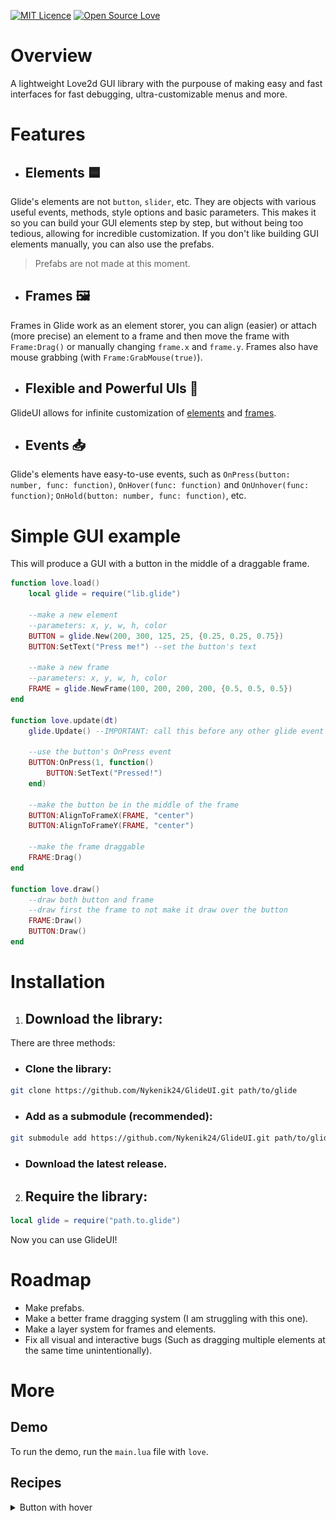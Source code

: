 [![MIT Licence](https://badges.frapsoft.com/os/mit/mit.svg?v=103)](https://opensource.org/licenses/mit-license.php) [![Open Source Love](https://badges.frapsoft.com/os/v2/open-source.svg?v=103)](https://github.com/ellerbrock/open-source-badges/) 

# Overview
A lightweight Love2d GUI library with the purpouse of making easy and fast interfaces for fast debugging, ultra-customizable menus and more.

# Features
- ## Elements 🟦
Glide's elements are not `button`, `slider`, etc. They are objects with various useful events, methods, style options and basic parameters. This makes it so you can build your GUI elements step by step, but without being too tedious, allowing for incredible customization. If you don't like building GUI elements manually, you can also use the prefabs.
> Prefabs are not made at this moment.

- ## Frames 🖼️
Frames in Glide work as an element storer, you can align (easier) or attach (more precise) an element to a frame and then move the frame with `Frame:Drag()` or manually changing `frame.x` and `frame.y`. Frames also have mouse grabbing (with `Frame:GrabMouse(true)`).

- ## Flexible and Powerful UIs 🔨
GlideUI allows for infinite customization of [elements](README.md#Elements) and [frames](README.md#Frames).

- ## Events 📥
Glide's elements have easy-to-use events, such as `OnPress(button: number, func: function)`, `OnHover(func: function)` and `OnUnhover(func: function)`; `OnHold(button: number, func: function)`, etc.


# Simple GUI example
This will produce a GUI with a button in the middle of a draggable frame.
```lua
function love.load()
    local glide = require("lib.glide")

    --make a new element
    --parameters: x, y, w, h, color
    BUTTON = glide.New(200, 300, 125, 25, {0.25, 0.25, 0.75})
    BUTTON:SetText("Press me!") --set the button's text

    --make a new frame
    --parameters: x, y, w, h, color
    FRAME = glide.NewFrame(100, 200, 200, 200, {0.5, 0.5, 0.5})
end

function love.update(dt)
    glide.Update() --IMPORTANT: call this before any other glide event

    --use the button's OnPress event
    BUTTON:OnPress(1, function()
        BUTTON:SetText("Pressed!")
    end)

    --make the button be in the middle of the frame
    BUTTON:AlignToFrameX(FRAME, "center")
    BUTTON:AlignToFrameY(FRAME, "center")

    --make the frame draggable
    FRAME:Drag()
end

function love.draw()
    --draw both button and frame
    --draw first the frame to not make it draw over the button
    FRAME:Draw() 
    BUTTON:Draw()
end
```

# Installation
1. ## Download the library:
There are three methods:
- ### Clone the library:
```bash
git clone https://github.com/Nykenik24/GlideUI.git path/to/glide
```
- ### Add as a submodule **(recommended)**:
```bash
git submodule add https://github.com/Nykenik24/GlideUI.git path/to/glide
```
- ### Download the latest release.
2. ## Require the library:
```lua
local glide = require("path.to.glide")
```
Now you can use GlideUI!

# Roadmap
- Make prefabs.
- Make a better frame dragging system (I am struggling with this one). 
- Make a layer system for frames and elements.
- Fix all visual and interactive bugs (Such as dragging multiple elements at the same time unintentionally).

# More

## Demo
To run the demo, run the `main.lua` file with `love`.

## Recipes
<details>
<summary>Button with hover</summary>

```lua
function love.load()
    local glide = require("glide")
    BUTTON = glide.New(200, 300, 125, 25, {1, 0, 0})
end

function love.update()
    glide.Update()

    BUTTON:OnHover(function()
        BUTTON:Darken(0.25)
    end)
    BUTTON:OnUnhover(function()
        BUTTON:RestoreColor()
    end)
end

function love.draw()
    BUTTON:Draw()
end
```

![Hovered](screenshots/hover_button_1.png) ![Not hovered](screenshots/hover_button_2.png)
